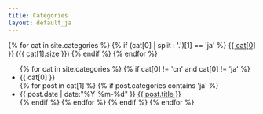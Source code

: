 ```yaml
---
title: Categories
layout: default_ja
---
```


<div id='tag_cloud'>
{% for cat in site.categories %}
    {% if (cat[0] | split : '.')[1] == 'ja' %}
        <a href="#{{ cat[0] }}" title="{{ cat[0] }}" rel="{{ cat[1].size }}">{{ cat[0] }} ({{ cat[1].size }})</a>
    {% endif %}
{% endfor %}
</div>

<ul class="listing">
{% for cat in site.categories %}
   {% if cat[0] != 'cn' and cat[0] != 'ja' %}
    <li class="listing-seperator" id="{{ cat[0] }}">{{ cat[0] }}</li>
    {% for post in cat[1] %}
      {% if post.categories contains 'ja' %}
        <li class="listing-item">
        <time datetime="{{ post.date | date:"%Y-%m-%d" }}">{{ post.date | date:"%Y-%m-%d" }}</time>
        <a href="{{ site.baseurl }}{{ post.url }}" title="{{ post.title }}">{{ post.title }}</a>
        </li>
      {% endif %}
    {% endfor %}
  {% endif %}
{% endfor %}
</ul>

<script src="/media/js/jquery.tagcloud.js" type="text/javascript" charset="utf-8"></script> 
<script language="javascript">
$.fn.tagcloud.defaults = {
    size: {start: 1, end: 1, unit: 'em'},
      color: {start: '#f8e0e6', end: '#ff3333'}
};

$(function () {
    $('#tag_cloud a').tagcloud();
});
</script>
